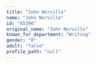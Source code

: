 ```yaml
---
title: "John Norville"
name: "John Norville"
id: "65396"
original_name: "John Norville"
known_for_department: "Writing"
gender: "0"
adult: "false"
profile_path: "null"
---
```

